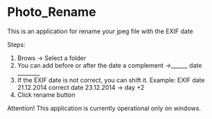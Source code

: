 Photo_Rename
============
This is an application for rename your jpeg file with the EXIF date

Steps:

1)	Brows -> Select a folder
2)	You can add before or after the date a complement ->______ date ________ 
3)	If the EXIF date is not correct, you can shift it. Example:  EXIF date 21.12.2014 correct date 23.12.2014 -> day +2
4)	Click rename button


Attention!
This application is currently operational only on windows.
